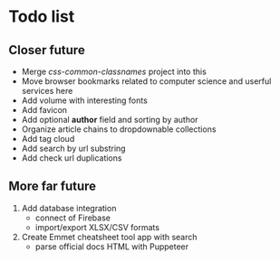 # Todo list

## Closer future

* Merge *css-common-classnames* project into this
* Move browser bookmarks related to computer science and userful services here
* Add volume with interesting fonts
* Add favicon
* Add optional **author** field and sorting by author
* Organize article chains to dropdownable collections
* Add tag cloud
* Add search by url substring
* Add check url duplications

## More far future

1. Add database integration
    * connect of Firebase
    * import/export XLSX/CSV formats
2. Create Emmet cheatsheet tool app with search
    * parse official docs HTML with Puppeteer

